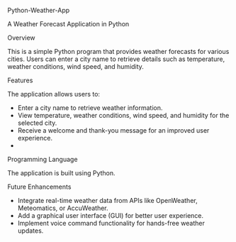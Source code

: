 Python-Weather-App

A Weather Forecast Application in Python

Overview

This is a simple Python program that provides weather forecasts for various cities. Users can enter a city name to retrieve details such as temperature, weather conditions, wind speed, and humidity.

Features

The application allows users to:

- Enter a city name to retrieve weather information.
- View temperature, weather conditions, wind speed, and humidity for the selected city.
- Receive a welcome and thank-you message for an improved user experience.
- 
Programming Language

The application is built using Python.

Future Enhancements

- Integrate real-time weather data from APIs like OpenWeather, Meteomatics, or AccuWeather.
- Add a graphical user interface (GUI) for better user experience.
- Implement voice command functionality for hands-free weather updates.
